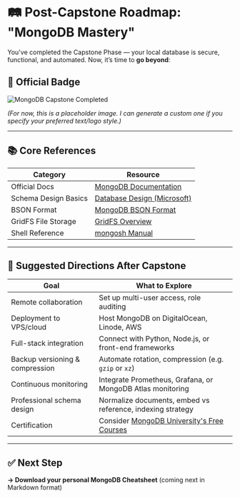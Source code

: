 # 🛤️ **Post-Capstone Roadmap: "MongoDB Mastery"**

You've completed the Capstone Phase — your local database is secure, functional, and automated. Now, it’s time to **go beyond**:

## 🔰 Official Badge

![MongoDB Capstone Completed](https://dummyimage.com/280x60/4caf50/ffffff\&text=MongoDB+Capstone+Completed)

*(For now, this is a placeholder image. I can generate a custom one if you specify your preferred text/logo style.)*

---

## 📚 Core References

| Category             | Resource                                                                                                                              |
| -------------------- | ------------------------------------------------------------------------------------------------------------------------------------- |
| Official Docs        | [MongoDB Documentation](https://www.mongodb.com/docs/)                                                                                |
| Schema Design Basics | [Database Design (Microsoft)](https://support.microsoft.com/en-us/office/database-design-basics-eb2159cf-1e30-401a-8084-bd4f9c9ca1f5) |
| BSON Format          | [MongoDB BSON Format](https://www.mongodb.com/docs/manual/reference/bson-types/)                                                      |
| GridFS File Storage  | [GridFS Overview](https://www.mongodb.com/docs/manual/core/gridfs/)                                                                   |
| Shell Reference      | [mongosh Manual](https://www.mongodb.com/docs/mongodb-shell/)                                                                         |

---

## 🚀 Suggested Directions After Capstone

| Goal                            | What to Explore                                                          |
| ------------------------------- | ------------------------------------------------------------------------ |
| Remote collaboration            | Set up multi-user access, role auditing                                  |
| Deployment to VPS/cloud         | Host MongoDB on DigitalOcean, Linode, AWS                                |
| Full-stack integration          | Connect with Python, Node.js, or front-end frameworks                    |
| Backup versioning & compression | Automate rotation, compression (e.g. `gzip` or `xz`)                     |
| Continuous monitoring           | Integrate Prometheus, Grafana, or MongoDB Atlas monitoring               |
| Professional schema design      | Normalize documents, embed vs reference, indexing strategy               |
| Certification                   | Consider [MongoDB University's Free Courses](https://learn.mongodb.com/) |

---

## ✅ Next Step

**→ Download your personal MongoDB Cheatsheet**
(coming next in Markdown format)
